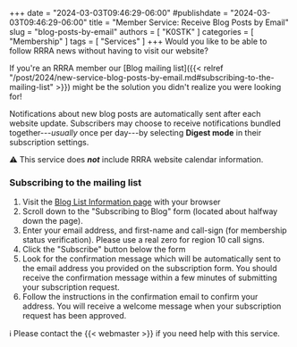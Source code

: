 +++
date = "2024-03-03T09:46:29-06:00"
#publishdate = "2024-03-03T09:46:29-06:00"
title = "Member Service: Receive Blog Posts by Email"
slug = "blog-posts-by-email"
authors = [ "K0STK" ]
categories = [ "Membership" ]
tags = [ "Services" ]
+++
Would you like to be able to follow RRRA news without having to visit
our website?

If you're an RRRA member our
[Blog mailing list]({{< relref "/post/2024/new-service-blog-posts-by-email.md#subscribing-to-the-mailing-list" >}})
might be the solution you didn't realize you were looking for!
<!--more-->

Notifications about new blog posts are automatically sent after each
website update. Subscribers may choose to receive notifications bundled
together---*usually* once per day---by selecting **Digest mode** in their
subscription settings.

:warning: This service does ***not*** include RRRA website calendar
information. 

### Subscribing to the mailing list

1. Visit the
[Blog List Information page](https://lists.rrra.org/mailman/listinfo/blog)
with your browser
1. Scroll down to the "Subscribing to Blog" form (located about halfway down the
page).
1. Enter your email address, and first-name and call-sign (for
membership status verification). Please use a real zero for region 10 call
signs.
1. Click the "Subscribe" button below the form
1. Look for the confirmation message which will be automatically sent
to the email address you provided on the subscription form. You should
receive the confirmation message within a few minutes of submitting your
subscription request.
1. Follow the instructions in the confirmation email to confirm your
address. You will receive a welcome message when your subscription
request has been approved.

:information_source: Please contact the {{< webmaster >}} if you need
help with this service.
